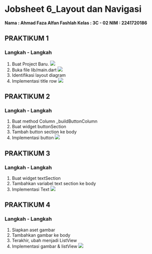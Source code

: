 # Jobsheet 6_Layout dan Navigasi
**Nama : Ahmad Faza Alfan Fashlah
Kelas : 3C - 02
NIM : 2241720186 <br>**
## PRAKTIKUM 1
### Langkah - Langkah
1. Buat Project Baru.
<img src="../layout_flutter/lib/img/1.png"><br>
2. Buka file lib/main.dart
<img src="../layout_flutter/lib/img/1.png"><br>
3. Identifikasi layout diagram
4. Implementasi title row
<img src="../layout_flutter/lib/img/2.png"><br>

## PRAKTIKUM 2
### Langkah - Langkah
1. Buat method Column _buildButtonColumn
2. Buat widget buttonSection
3. Tambah button section ke body
4. Implementasi button
<img src="../layout_flutter/lib/img/3.png"><br>

## PRAKTIKUM 3
### Langkah - Langkah
1. Buat widget textSection
2. Tambahkan variabel text section ke body
3. Implementasi Text
<img src="../layout_flutter/lib/img/4.png"><br>

## PRAKTIKUM 4
### Langkah - Langkah
1. Siapkan aset gambar
2. Tambahkan gambar ke body
3. Terakhir, ubah menjadi ListView
4. Implementasi gambar & listView
<img src="../layout_flutter/lib/img/5.png"><br> 